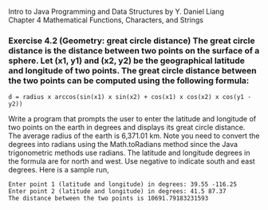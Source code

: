 Intro to Java Programming and Data Structures by Y. Daniel Liang <br/>
Chapter 4 Mathematical Functions, Characters, and Strings

### Exercise 4.2 (Geometry: great circle distance) The great circle distance is the distance between two points on the surface of a sphere. Let (x1, y1) and (x2, y2) be the geographical latitude and longitude of two points. The great circle distance between the two points can be computed using the following formula:

    d = radius x arccos(sin(x1) x sin(x2) + cos(x1) x cos(x2) x cos(y1 - y2))
Write a program that prompts the user to enter the latitude and longitude of two points on the earth in degrees and displays its great circle distance. The average radius of the earth is 6,371.01 km. Note you need to convert the degrees into radians using the Math.toRadians method since the Java trigonometric methods use radians. The latitude and longitude degrees in the formula are for north and west. Use negative to indicate south and east degrees. Here is a sample run,

    Enter point 1 (latitude and longitude) in degrees: 39.55 -116.25
    Enter point 2 (latitude and longitude) in degrees: 41.5 87.37
    The distance between the two points is 10691.79183231593
